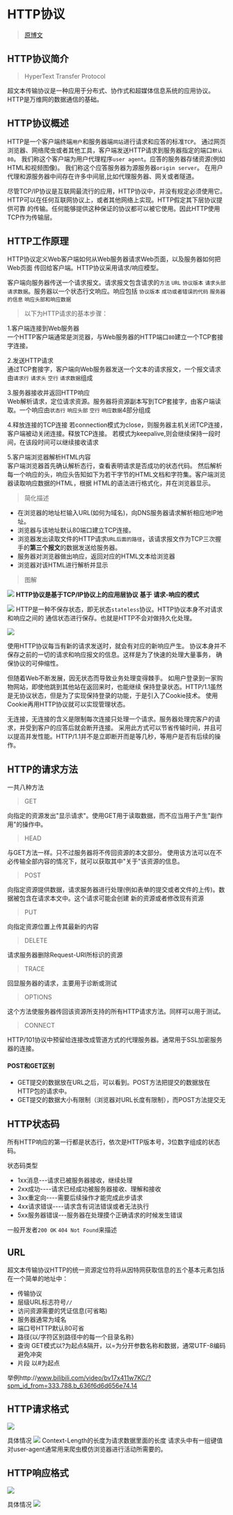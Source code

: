 # HTTP协议
> [原博文](https://www.cnblogs.com/an-wen/p/11180076.html)
## HTTP协议简介
> HyperText Transfer Protocol   

超文本传输协议是一种应用于分布式、协作式和超媒体信息系统的应用协议。HTTP是万维网的数据通信的基础。

## HTTP协议概述
HTTP是一个客户端终端`用户`和服务器端`网站`进行请求和应答的标准`TCP`。
通过网页浏览器、网络爬虫或者其他工具，客户端发送HTTP请求到服务器指定的端口`默认80`。
我们称这个客户端为用户代理程序`user agent`。应答的服务器存储资源(例如HTML和视频图像)。
我们称这个应答服务器为源服务器`origin server`。
在用户代理和源服务器中间存在许多中间层,比如代理服务器、网关或者隧道。

尽管TCP/IP协议是互联网最流行的应用，HTTP协议中，并没有规定必须使用它。
HTTP可以在任何互联网协议上，或者其他网络上实现。HTTP假定其下层协议提供可靠
的传输。任何能够提供这种保证的协议都可以被它使用。因此HTTP使用TCP作为传输层。

## HTTP工作原理
HTTP协议定义Web客户端如何从Web服务器请求Web页面，以及服务器如何把Web页面
传回给客户端。HTTP协议采用请求/响应模型。

客户端向服务器传送一个请求报文。请求报文包含请求的`方法` `URL`
`协议版本` `请求头部` `请求数据`。服务器以一个状态行文响应。响应包括 `协议版本` `成功或者错误的代码`
`服务器的信息` `响应头部和响应数据`

>以下为HTTP请求的基本步骤：

1.客户端连接到Web服务器      
一个HTTP客户端通常是浏览器，与Web服务器的HTTP端口`80`建立一个TCP套接字连接。

2.发送HTTP请求  
通过TCP套接字，客户端向Web服务器发送一个文本的请求报文，一个报文请求由`请求行` `请求头` 
`空行` `请求数据`组成

3.服务器接收并返回HTTP响应    
Web解析请求，定位请求资源。服务器将资源副本写到TCP套接字，由客户端读取。一个响应由`状态行` 
`响应头部` `空行` `响应数据`4部分组成

4.释放连接的TCP连接
若connection模式为close，则服务器主机关闭TCP连接，客户端被动关闭连接。释放TCP连接。
若模式为keepalive,则会继续保持一段时间，在该段时间可以继续接收请求

5.客户端浏览器解析HTML内容    
客户端浏览器首先确认解析态行，查看表明请求是否成功的状态代码。
然后解析每一个响应的头，响应头告知如下为若干字节的HTML文档和字符集。客户端浏览器读取响应数据的HTML，根据
HTML的语法进行格式化，并在浏览器显示。

>简化描述             

- 在浏览器的地址栏输入URL(如何为域名)，向DNS服务器请求解析相应地IP地址。
- 浏览器与该地址默认80端口建立TCP连接。
- 浏览器发出读取文件的HTTP请求`URL后面的路径`，该请求报文作为TCP三次握手的**第三个报文**的数据发送给服务器。
- 服务器对浏览器做出响应，返回对应的HTML文本给浏览器
- 浏览器对该HTML进行解析并显示

>图解

![](https://images2018.cnblogs.com/blog/877318/201804/877318-20180418160227278-698810818.png)
**HTTP协议是基于TCP/IP协议上的应用层协议**
**基于 请求-响应的模式**

![](https://images2018.cnblogs.com/blog/877318/201804/877318-20180418160433297-1726664935.png)
HTTP是一种不保存状态，即无状态`stateless`协议。HTTP协议本身不对请求和响应之间的
通信状态进行保存。也就是HTTP不会对做持久化处理。

![](https://images2018.cnblogs.com/blog/877318/201804/877318-20180418160546133-1479186889.png)

使用HTTP协议每当有新的请求发送时，就会有对应的新响应产生。
协议本身并不保存之前的一切的请求和响应报文的信息。这样是为了快速的处理大量事务，
确保协议的可伸缩性。

但随着Web不断发展，因无状态而导致业务处理变得棘手。
如用户登录到一家购物网站，即使他跳到其他站在返回来时，也能继续
保持登录状态。HTTP/1.1虽然是无协议状态，但是为了实现保持登录的功能，于是引入了Cookie技术。
使用Cookie再用HTTP协议就可以实现管理状态。

无连接，无连接的含义是限制每次连接只处理一个请求。服务器处理完客户的请求，并受到客户的应答后就会断开连接。
采用此方式可以节省传输时间，并且可以提高并发性能。HTTP/1.1并不是立即断开而是等几秒，等用户是否有后续的操作。

## HTTP的请求方法
一共八种方法
>GET
>
向指定的资源发出"显示请求"。使用GET用于读取数据，而不应当用于产生"副作用"的操作中。

>HEAD
>
与GET方法一样。只不过服务器将不传回资源的本文部分。
使用该方法可以在不必传输全部内容的情况下，就可以获取其中"关于"该资源的信息。

>POST
>
向指定资源提供数据，请求服务器进行处理(例如表单的提交或者文件的上传)。数据被包含在请求本文中。这个请求可能会创建
新的资源或者修改现有资源

>PUT
>
向指定资源位置上传其最新的内容

>DELETE
>
请求服务器删除Request-URI所标识的资源

>TRACE
>
回显服务器的请求，主要用于诊断或测试

>OPTIONS
>
这个方法使服务器传回该资源所支持的所有HTTP请求方法。同样可以用于测试。

>CONNECT
>
HTTP/101协议中预留给连接改成管道方式的代理服务器。通常用于SSL加密服务器的连接。

#### POST和GET区别
- GET提交的数据放在URL之后，可以看到。POST方法把提交的数据放在HTTP包的请求中。
- GET提交的数据大小有限制（浏览器对URL长度有限制），而POST方法提交无

## HTTP状态码  
所有HTTP响应的第一行都是状态行，依次是HTTP版本号，3位数字组成的状态码。

状态码类型
- 1xx消息---请求已被服务器接收，继续处理
- 2xx成功----请求已经成功被服务器接收、理解和接收
- 3xx重定向----需要后续操作才能完成此步请求
- 4xx请求错误----请求含有词法错误或者无法执行
- 5xx服务器错误---服务器在处理摸个正确请求的时候发生错误

一般开发者`200 OK` `404 Not Found`来描述

## URL
超文本传输协议HTTP的统一资源定位符将从因特网获取信息的五个基本元素包括在一个简单的地址中：
- 传输协议
- 层级URL标志符号`//`
- 访问资源需要的凭证信息(可省略)
- 服务器通常为域名
- 端口号HTTP默认80可省
- 路径(以/字符区别路径中的每一个目录名称)
- 查询 GET模式以?为起点&隔开，以=为分开参数名称和数据，通常UTF-8编码避免冲突
- 片段 以#为起点

举例http://www.bilibili.com/video/bv17x411w7KC/?spm_id_from=333.788.b_636f6d6d656e74.14

## HTTP请求格式
![](https://images2018.cnblogs.com/blog/867021/201803/867021-20180322001733298-201433635.jpg)

具体情况
![](https://images2018.cnblogs.com/blog/877318/201804/877318-20180418160914403-902015370.png)
Context-Length的长度为请求数据里面的长度
请求头中有一组键值对user-agent通常用来爬虫模仿浏览器进行活动所需要的。

## HTTP响应格式
![](https://images2018.cnblogs.com/blog/867021/201803/867021-20180322001744323-654009411.jpg)

具体情况
![](https://images2018.cnblogs.com/blog/877318/201804/877318-20180418161014087-738990087.png)
